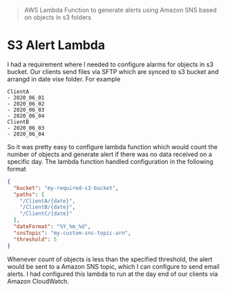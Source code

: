 > AWS Lambda Function to generate alerts using Amazon SNS based on objects in s3 folders
# S3 Alert Lambda
I had a requirement where I needed to configure alarms for objects in s3 bucket. Our clients send files via SFTP which are synced to s3 bucket and arrangd in date vise folder. For example
```
ClientA
- 2020_06_01
- 2020_06_02
- 2020_06_03
- 2020_06_04
ClientB
- 2020_06_03
- 2020_06_04
```
So it was pretty easy to configure lambda function which would count the number of objects and generate alert if there was no data received on a specific day. The lambda function handled configuration in the following format
```json
{
  "bucket": "my-required-s3-bucket",
  "paths": [
    "/ClientA/{date}",
    "/ClientB/{date}",
    "/ClientC/{date}"
  ],
  "dateFormat": "%Y_%m_%d",
  "snsTopic": "my-custom-sns-topic-arn",
  "threshold": 5
}
```
Whenever count of objects is less than the specified threshold, the alert would be sent to a Amazon SNS topic, which I can configure to send email alerts. I had configured this lambda to run at the day end of our clients via Amazon CloudWatch.